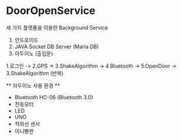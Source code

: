 # DoorOpenService

세 가지 플랫폼을 이용한 Background Service
1. 안드로이드
2. JAVA Socket DB Server (Maria DB)
3. 아두이노 (출입문)

1.로그인 -> 2.GPS -> 3.ShakeAlgorithm -> 4.Bluetooth -> 5.OpenDoor -> 3.ShakeAlgorithm (반복)

** 아두이노 사용 환경 **
 - Bluetooth HC-06 (Bluetooth 3.0)
 - 전동모터
 - LED
 - UNO
 - 적외선 센서
 - 미니빵판
